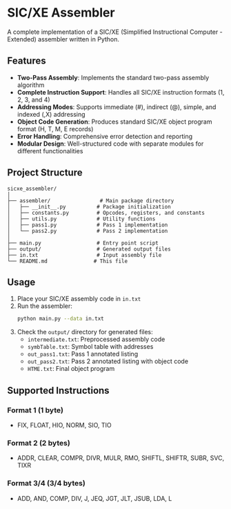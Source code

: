 # SIC/XE Assembler

A complete implementation of a SIC/XE (Simplified Instructional Computer - Extended) assembler written in Python.

## Features

- **Two-Pass Assembly**: Implements the standard two-pass assembly algorithm
- **Complete Instruction Support**: Handles all SIC/XE instruction formats (1, 2, 3, and 4)
- **Addressing Modes**: Supports immediate (#), indirect (@), simple, and indexed (,X) addressing
- **Object Code Generation**: Produces standard SIC/XE object program format (H, T, M, E records)
- **Error Handling**: Comprehensive error detection and reporting
- **Modular Design**: Well-structured code with separate modules for different functionalities

## Project Structure

```
sicxe_assembler/
│
├── assembler/                # Main package directory
│   ├── __init__.py          # Package initialization
│   ├── constants.py         # Opcodes, registers, and constants
│   ├── utils.py             # Utility functions
│   ├── pass1.py             # Pass 1 implementation
│   └── pass2.py             # Pass 2 implementation
│
├── main.py                  # Entry point script
├── output/                  # Generated output files
├── in.txt                   # Input assembly file
└── README.md               # This file
```

## Usage

1. Place your SIC/XE assembly code in `in.txt`
2. Run the assembler:
   ```bash
   python main.py --data in.txt
   ```
3. Check the `output/` directory for generated files:
   - `intermediate.txt`: Preprocessed assembly code
   - `symbTable.txt`: Symbol table with addresses
   - `out_pass1.txt`: Pass 1 annotated listing
   - `out_pass2.txt`: Pass 2 annotated listing with object code
   - `HTME.txt`: Final object program

## Supported Instructions

### Format 1 (1 byte)
- FIX, FLOAT, HIO, NORM, SIO, TIO

### Format 2 (2 bytes)
- ADDR, CLEAR, COMPR, DIVR, MULR, RMO, SHIFTL, SHIFTR, SUBR, SVC, TIXR

### Format 3/4 (3/4 bytes)
- ADD, AND, COMP, DIV, J, JEQ, JGT, JLT, JSUB, LDA, L